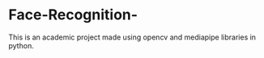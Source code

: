 # Face-Recognition-
This is an academic project made using opencv and mediapipe libraries in python.
